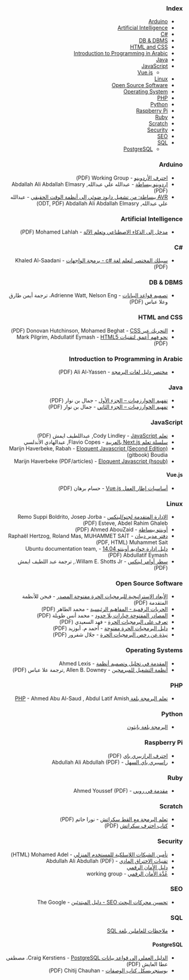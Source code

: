 <div dir="rtl" markdown="1">

### Index

* [Arduino](#arduino)
* [Artificial Intelligence](#artificial-intelligence)
* [C#&lrm;](#csharp)
* [DB & DBMS](#db--dbms)
* [HTML and CSS](#html-and-css)
* [Introduction to Programming in Arabic](#introduction-to-programming-in-arabic)
* [Java](#java)
* [JavaScript](#javascript)
    * [Vue.js](#vuejs)
* [Linux](#linux)
* [Open Source Software](#open-source-software)
* [Operating System](#operating-systems)
* [PHP](#php)
* [Python](#python)
* [Raspberry Pi](#raspberry-pi)
* [Ruby](#ruby)
* [Scratch](#scratch)
* [Security](#security)
* [SEO](#seo)
* [SQL](#sql)
    * [PostgreSQL](#postgresql)


### Arduino

* [احترف الأردوينو](https://www.ev-center.com/uploads/2/1/2/6/21261678/arduino.pdf) - Working Group&rlm; (PDF)
* [اردوينو ببساطة](https://simplyarduino.com/%D9%83%D8%AA%D8%A7%D8%A8-%D8%A7%D8%B1%D8%AF%D9%88%D9%8A%D9%86%D9%88-%D8%A8%D8%A8%D8%B3%D8%A7%D8%B7%D8%A9/) - عبدالله علي عبدالله, Abdallah Ali Abdallah Elmasry&rlm; (PDF)
* [AVR ببساطة: من تشغيل دايود ضوئي إلى أنظمة الوقت الحقيقي](https://github.com/abdallah-ali-abdallah/Simply-AVR-Book) - عبدالله علي عبدالله, Abdallah Ali Abdallah Elmasry&rlm; (ODT, PDF)


### Artificial Intelligence

* [مدخل إلى الذكاء الاصطناعي وتعلم الآلة](https://academy.hsoub.com/files/17-%D9%85%D8%AF%D8%AE%D9%84-%D8%A5%D9%84%D9%89-%D8%A7%D9%84%D8%B0%D9%83%D8%A7%D8%A1-%D8%A7%D9%84%D8%A7%D8%B5%D8%B7%D9%86%D8%A7%D8%B9%D9%8A-%D9%88%D8%AA%D8%B9%D9%84%D9%85-%D8%A7%D9%84%D8%A2%D9%84%D8%A9/) - Mohamed Lahlah&rlm; (PDF)


### <a id="csharp"></a>C#&lrm;

* [سبيلك المختصر لتعلم لغة c#&lrm; - برمجة الواجهات](https://www.mobarmijoun.com/2014/04/c_19.html) - Khaled Al-Saadani&rlm; (PDF)


### DB & DBMS

* [تصميم قواعد البيانات](https://academy.hsoub.com/files/26-تصميم-قواعد-البيانات/) - Adrienne Watt, Nelson Eng، ترجمة أيمن طارق وعلا عباس (PDF)


### HTML and CSS

* [التحريك عبر CSS&rlm;](https://academy.hsoub.com/files/14-التحريك-عبر-css/) - Donovan Hutchinson, Mohamed Beghat&rlm; (PDF)
* [نحو فهم أعمق لتقنيات HTML5&rlm;](https://academy.hsoub.com/files/13-نحو-فهم-أعمق-لتقنيات-html5/) - Mark Pilgrim, Abdullatif Eymash&rlm; (PDF)


### Introduction to Programming in Arabic

* [مختصر دليل لغات البرمجة](https://alyassen.github.io/Brief-guide-to-programming-languages-v1.2.4.pdf) - Ali Al-Yassen&rlm; (PDF)


### Java

* [تفهيم الخوارزميات – الجزء الأول](https://librebooks.org/tafheem-alkhawazimyat/) - جمال بن نوار (PDF)
* [تفهيم الخوارزميات – الجزء الثاني](https://librebooks.org/tafheem-alkhawazimyat-p2/) - جمال بن نوار (PDF)


### JavaScript

* [تعلم JavaScript&rlm;](https://itwadi.com/node/3002) - Cody Lindley, عبداللطيف ايمش (PDF)
* [سلسلة تعلم Next.js بالعربية](https://blog.abdelhadi.org/learn-nextjs-in-arabic/) - Flavio Copes, عبدالهادي الأندلسي
* [Eloquent Javascript (Second Edition)&rlm;](https://rabahboudia.gitbooks.io/arabic-eloquent-js/) - Marijn Haverbeke, Rabah Boudia&rlm; (gitbook)
* [Eloquent Javascript (hsoub)&rlm;](https://academy.hsoub.com/files/27-%D8%A7%D9%84%D8%A8%D8%B1%D9%85%D8%AC%D8%A9-%D8%A8%D9%84%D8%BA%D8%A9-%D8%AC%D8%A7%D9%81%D8%A7%D8%B3%D9%83%D8%B1%D8%A8%D8%AA/) - Marijn Haverbeke (PDF/articles)


#### Vue.js

* [أساسيات إطار العمل Vue.js](https://academy.hsoub.com/files/22-أساسيات-إطار-العمل-vuejs/) - حسام برهان (PDF)


### Linux

* [الإدارة المتقدمة لجنو/لينكس](https://librebooks.org/gnu-linux-advanced-administration/) - Remo Suppi Boldrito, Josep Jorba Esteve, Abdel Rahim Ghaleb&rlm; (PDF)
* [أوبنتو ببساطة](https://www.simplyubuntu.com) - Ahmed AbouZaid&rlm; (PDF)
* [دفتر مدير دبيان](https://ar.debian-handbook.info) - Raphaël Hertzog, Roland Mas, MUHAMMET SAİT Muhammet Sait&rlm; (PDF, HTML)
* [دليل إدارة خواديم أوبنتو 14.04](https://academy.hsoub.com/files/10-دليل-إدارة-خواديم-أوبنتو/) - Ubuntu documentation team, Abdullatif Eymash&rlm; (PDF)
* [سطر أوامر لينكس](https://itwadi.com/node/2765) - Willam E. Shotts Jr., ترجمة عبد اللطيف ايمش (PDF)


### Open Source Software

* [الأبعاد الاستراتيجية للبرمجيات الحرة مفتوحة المصدر](https://librebooks.org/strategic-dimensions-of-free-and-open-source-software/) - فيجن للأنظمة المتقدمة (PDF)
* [الحريات الرقمية - المفاهيم الرئيسية](https://librebooks.org/digital-freedoms-main-concepts/) - محمد الطاهر (PDF)
* [المصادر المفتوحة خيارات بلا حدود](https://librebooks.org/opensource-ultimate-options/) - محمد أنس طويلة (PDF)
* [تعرف على البرمجيات الحرة](https://librebooks.org/know-free-software/) - فهد السعيدي (PDF)
* [دليل البرمجيات الحرة مفتوحة](https://www.freeopensourceguide.com) - أحمد م. أبوزيد (PDF)
* [نبذة عن رخص البرمجيات الحرة](https://librebooks.org/bref-about-foss-licenses/) - جلال شفرور (PDF)


### Operating Systems

* [المقدمة في تحليل وتصميم أنظمة](https://librebooks.org/intro-to-os-analysis-and-design/) - Ahmed Lexis 
* [أنظمة التشغيل للمبرمجين](https://academy.hsoub.com/files/24-أنظمة-التشغيل-للمبرمجين/) - Allen B. Downey ,ترجمة علا عباس (PDF)


### PHP

* [تعلم البرمجة بلغة PHP](https://librebooks.org/learn-programming-with-php/) - Ahmed Abu Al-Saud , Abdul Latif Amish


### Python

* [البرمجة بلغة بايثون](https://academy.hsoub.com/files/15-البرمجة-بلغة-بايثون/)


### Raspberry Pi

* [احترف الرازبيري باي](https://www.ev-center.com/uploads/2/1/2/6/21261678/كتاب_احترف_الرازبيري_باي.pdf) (PDF)
* [راسبيري باي السهل](https://librebooks.org/simply-raspberry-pi/) - Abdullah Ali Abdullah (PDF)


### Ruby

* [مقدمة في روبي](https://librebooks.org/intro-to-ruby/) - Ahmed Youssef (PDF)


### Scratch

* [تعلم البرمجة مع القط سكراتش](https://librebooks.org/learn-programming-with-scratch-cat/) - نورا حاتم (PDF)
* [كتاب احترف سكراتش](https://www.ev-center.com/uploads/2/1/2/6/21261678/scratch.pdf) (PDF)


### Security

* [تأمين الشبكات اللاسلكية للمستخدم المنزلي](https://mohamedation.github.io/securing-wifi) - Mohamed Adel&rlm; (HTML)
* [تقنيات الاختراق المادي](https://librebooks.org/physical-hacking-techniques/) - Abdullah Ali Abdullah (PDF)
* [دليل الأمان الرقمي](https://academy.hsoub.com/files/20-%D8%AF%D9%84%D9%8A%D9%84-%D8%A7%D9%84%D8%A3%D9%85%D8%A7%D9%86-%D8%A7%D9%84%D8%B1%D9%82%D9%85%D9%8A/)
* [عُدَّة الأمان الرقمي](https://librebooks.org/security-in-a-box/) - working group 


### SEO

* [تحسين محركات البحث SEO - دليل المبتدئين](https://librebooks.org/search-engine-optimization-seo-starter-guide-ar/) - The Google


### SQL

* [ملاحظات للعاملين بلغة SQL](https://academy.hsoub.com/files/16-%D9%85%D9%84%D8%A7%D8%AD%D8%B8%D8%A7%D8%AA-%D9%84%D9%84%D8%B9%D8%A7%D9%85%D9%84%D9%8A%D9%86-%D8%A8%D9%84%D8%BA%D8%A9-sql/)


#### PostgreSQL

* [الدليل العملي إلى قواعد بيانات PostgreSQL&rlm;](https://academy.hsoub.com/files/18-%D8%A7%D9%84%D8%AF%D9%84%D9%8A%D9%84-%D8%A7%D9%84%D8%B9%D9%85%D9%84%D9%8A-%D8%A5%D9%84%D9%89-%D9%82%D9%88%D8%A7%D8%B9%D8%AF-%D8%A8%D9%8A%D8%A7%D9%86%D8%A7%D8%AA-postgresql/) - Craig Kerstiens، مصطفى عطا العايش (PDF)
* [بوستجريسكل كتاب الوصفات](https://itwadi.com/PostgreSQL_Cookbook) - Chitij Chauhan&rlm; (PDF)


</div>
